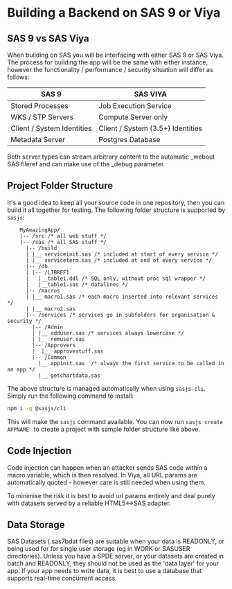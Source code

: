 Building a Backend on SAS 9 or Viya
====================

## SAS 9 vs SAS Viya

When building on SAS you will be interfacing with either SAS 9 or SAS Viya.  The process for building the app will be the same with either instance, however the functionality / performance / security situation will differ as follows:

|SAS 9|SAS VIYA|
|---|---|
|Stored Processes|Job Execution Service|
|WKS / STP Servers|Compute Server only|
|Client / System Identities|Client / System (3.5+) Identities|
|Metadata Server|Postgres Database|

Both server types can stream arbitrary content to the automatic _webout SAS fileref and can make use of the _debug parameter.

## Project Folder Structure

It's a good idea to keep all your source code in one repository, then you can build it all together for testing.  The following folder structure is supported by `sasjs`:

```
    MyAmazingApp/
    |-- /src /* all web stuff */
    |-- /sas /* all SAS stuff */
      |-- /build
      | |__ serviceinit.sas /* included at start of every service */
      | |__ serviceterm.sas /* included at end of every service */
      |-- /db
      | |-- /LIBREF1
      |   |__table1.ddl /* SQL only, without proc sql wrapper */
      |   |__table1.sas /* datalines */
      |-- /macros
      | |__ macro1.sas /* each macro inserted into relevant services */
      | |__ macro2.sas
      |-- /services /* services go in subfolders for organisation & security */
        |-- /Admin
        | |__ adduser.sas /* services always lowercase */
        | |__ remuser.sas
        |-- /Approvers
        |  |__ approvestuff.sas
        |-- /Common
          |__ appinit.sas  /* always the first service to be called in an app */
          |__ getchartdata.sas
```

The above structure is managed automatically when using `sasjs-cli`.  Simply run the following command to install:
```Bash
npm i -g @sasjs/cli
```
This will make the `sasjs` command available.  You can now run `sasjs create APPNAME ` to create a project with sample folder structure like above.

## Code Injection

Code injection can happen when an attacker sends SAS code within a macro variable, which is then resolved.  In Viya, all URL params are automatically quoted - however care is still needed when using them.

To minimise the risk it is best to avoid url params entirely and deal purely with datasets served by a reliable HTML5<->SAS adapter.

## Data Storage

SAS Datasets (.sas7bdat files) are suitable when your data is READONLY, or being used for for single user storage (eg in WORK or SASUSER directories).  Unless you have a SPDE server, or your datasets are created in batch and READONLY, they should not be used as the 'data layer' for your app.  If your app needs to write data, it is best to use a database that supports real-time concurrent access.


<meta name="description" content="When building on SAS you will be interfacing with either SAS 9 or SAS Viya.  The good news is, the deployment is pretty similar.">
